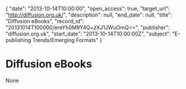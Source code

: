 {
  "date": "2013-10-14T10:00:00", 
  "open_access": true, 
  "target_url": "http://diffusion.org.uk/", 
  "description": null, 
  "end_date": null, 
  "title": "Diffusion eBooks", 
  "record_id": "20131014T100000/ereYh0M9Y4Q+zXJ1JWuOmQ==", 
  "publisher": "diffusion.org.uk", 
  "start_date": "2013-10-14T10:00:00Z", 
  "subject": "E-publishing Trends/Emerging Formats"
}

# Diffusion eBooks

None